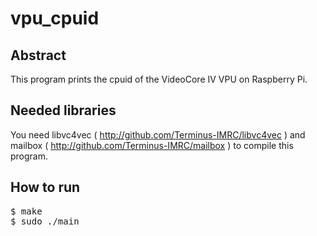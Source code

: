 # vpu_cpuid

## Abstract
This program prints the cpuid of the VideoCore IV VPU on Raspberry Pi.

## Needed libraries
You need libvc4vec ( http://github.com/Terminus-IMRC/libvc4vec ) and mailbox ( http://github.com/Terminus-IMRC/mailbox ) to compile this program.

## How to run
<pre>
$ make
$ sudo ./main
</pre>
